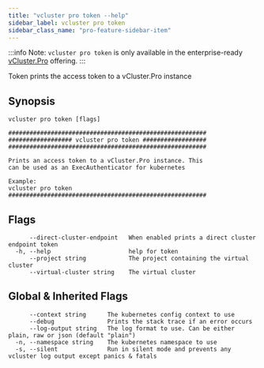 ```yaml
---
title: "vcluster pro token --help"
sidebar_label: vcluster pro token
sidebar_class_name: "pro-feature-sidebar-item"
---
```


:::info Note:
`vcluster pro token` is only available in the enterprise-ready [vCluster.Pro](https://vcluster.pro) offering.
:::


Token prints the access token to a vCluster.Pro instance

## Synopsis

```
vcluster pro token [flags]
```

```
########################################################
################## vcluster pro token ##################
########################################################

Prints an access token to a vCluster.Pro instance. This
can be used as an ExecAuthenticator for kubernetes

Example:
vcluster pro token
########################################################
```


## Flags

```
      --direct-cluster-endpoint   When enabled prints a direct cluster endpoint token
  -h, --help                      help for token
      --project string            The project containing the virtual cluster
      --virtual-cluster string    The virtual cluster
```


## Global & Inherited Flags

```
      --context string      The kubernetes config context to use
      --debug               Prints the stack trace if an error occurs
      --log-output string   The log format to use. Can be either plain, raw or json (default "plain")
  -n, --namespace string    The kubernetes namespace to use
  -s, --silent              Run in silent mode and prevents any vcluster log output except panics & fatals
```

